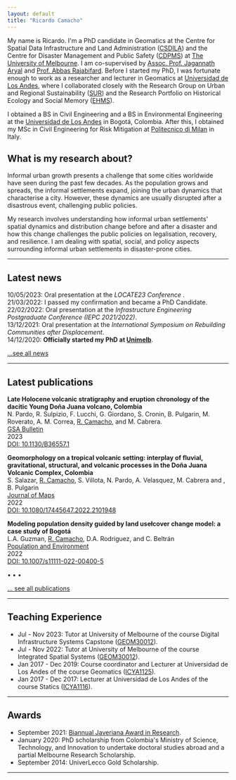 ```yaml
---
layout: default
title: "Ricardo Camacho"
---
```


My name is Ricardo. I'm a PhD candidate in Geomatics at the Centre for Spatial Data Infrastructure and Land Administration ([CSDILA](https://eng.unimelb.edu.au/csdila)) and the Centre for Disaster Management and Public Safety ([CDPMS](https://www.unimelb.edu.au/cdmps)) at [The University of Melbourne](https://www.unimelb.edu.au/).  I am co-supervised by [Assoc. Prof. Jagannath Aryal](https://findanexpert.unimelb.edu.au/profile/865150-jagannath-aryal) and [Prof. Abbas Rajabifard](https://findanexpert.unimelb.edu.au/profile/6142-abbas-rajabifard). Before I started my PhD, I was fortunate enough to work as a researcher and lecturer in Geomatics at [Universidad de Los Andes](https://uniandes.edu.co/), where I collaborated closely with the Research Group on Urban and Regional Sustainability ([SUR](https://sur.uniandes.edu.co/)) and the Research Portfolio on Historical Ecology and Social Memory ([EHMS](https://ehms.uniandes.edu.co/)).

I obtained a BS in Civil Engineering and a BS in Environmental Engineering at the [Universidad de Los Andes](https://uniandes.edu.co/) in Bogotá, Colombia. After this, I obtained my MSc in Civil Engineering for Risk Mitigation at [Politecnico di Milan](https://www.polimi.it/en) in Italy.

## What is my research about?

Informal urban growth presents a challenge that some cities worldwide have seen during the past few decades. As the population grows and spreads, the informal settlements expand, joining the urban dynamics that characterise a city. However, these dynamics are usually disrupted after a disastrous event, challenging public policies.

My research involves understanding how informal urban settlements' spatial dynamics and distribution change before and after a disaster and how this change challenges the public policies on legalisation, recovery, and resilience. I am dealing with spatial, social, and policy aspects surrounding informal urban settlements in disaster-prone cities. 


---

## Latest news

10/05/2023: Oral presentation at the <i>LOCATE23 Conference </i>.  
21/03/2022: I passed my confirmation and became a PhD Candidate.  
22/02/2022: Oral presentation at the <i>Infrastructure Engineering Postgraduate Conference (IEPC 2021/2022)</i>.  
13/12/2021: Oral presentation at the <i>International Symposium on Rebuilding Communities after Displacement</i>.  
14/12/2020: **Officially started my PhD at [Unimelb](https://www.unimelb.edu.au/)**.  

[...see all news](./news)

---

## Latest publications

**Late Holocene volcanic stratigraphy and eruption chronology of the dacitic Young Doña Juana volcano, Colombia**  
N. Pardo, R. Sulpizio, F. Lucchi, G. Giordano, S. Cronin, B. Pulgarin, M. Roverato, A. M. Correa, <u>R. Camacho</u>, and M. Cabrera.  
[GSA Bulletin](https://pubs.geoscienceworld.org/gsabulletin)  
2023  
[DOI: 10.1130/B36557.1](https://pubs.geoscienceworld.org/gsa/gsabulletin/article/135/9-10/2510/619822/Late-Holocene-volcanic-stratigraphy-and-eruption)  

**Geomorphology on a tropical volcanic setting: interplay of fluvial, gravitational, structural, and volcanic processes in the Doña Juana Volcanic Complex, Colombia**  
S. Salazar, <u>R. Camacho</u>, S. Villota, N. Pardo, A. Velasquez, M. Cabrera and , B. Pulgarin  
[Journal of Maps](https://www.tandfonline.com/journals/tjom20)  
2022  
[DOI: 10.1080/17445647.2022.2101948](https://www.tandfonline.com/doi/full/10.1080/17445647.2022.2101948)  

**Modeling population density guided by land usełcover change model: a case study of Bogotá**  
L.A. Guzman, <u>R. Camacho</u>, D.A. Rodriguez, and C. Beltrán  
[Population and Environment](https://www.springer.com/journal/11111)  
2022  
[DOI: 10.1007/s11111-022-00400-5](https://link.springer.com/article/10.1007/s11111-022-00400-5)  

•	• •  

[... see all publications](./publications)

---

## Teaching Experience

*   Jul - Nov 2023: Tutor at University of Melbourne of the course Digital Infrastructure Systems Capstone ([GEOM30012](https://handbook.unimelb.edu.au/2023/subjects/geom30012)).
*   Jul - Nov 2022: Tutor at University of Melbourne of the course Integrated Spatial Systems ([GEOM30012](https://handbook.unimelb.edu.au/2022/subjects/geom30012)).  
*   Jan 2017 - Dec 2019: Course coordinator and Lecturer at Universidad de Los Andes of the course Geomatics ([ICYA1125](https://civilyambiental.uniandes.edu.co/sites/default/files/documentos/contenidos-programaticos/contenidos-programaticos-2018/segundo-semestre/icya-1125-geomatica-2018-20-secc-1.pdf)).  
*  	Jan 2017 - Dec 2017: Lecturer at Universidad de Los Andes of the course Statics ([ICYA1116](https://civilyambiental.uniandes.edu.co/sites/default/files/documentos/contenidos-programaticos/contenidos-programaticos-2017/segundo-semestre/2017-20-icya/icya-1116-estatica-2017-20-seccion-3.pdf)).  

---

## Awards

*   September 2021: [Biannual Javeriana Award in Research](https://wallet.xertify.co/certificates/EEC73DFBA001).
*   January 2020: PhD scholarship from Colombia's Ministry of Science, Technology, and Innovation to undertake doctoral studies abroad and a partial Melbourne Research Scholarship.
*   September 2014: UniverLecco Gold Scholarship.  

---
